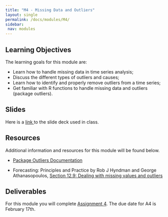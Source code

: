 ```yaml
---
title: "M4 - Missing Data and Outliers"
layout: single
permalink: /docs/modules/M4/
sidebar:
 nav: modules
---
```


## Learning Objectives

The learning goals for this module are:

* Learn how to handle missing data in time series analysis; <br>
* Discuss the different types of outliers and causes; <br>
* Learn how to identify and properly remove outliers from a time series; <br>
* Get familiar with R functions to handle missing data and outliers (package outliers). <br>

## Slides

Here is a <a href="/docs/modules/PPTS/TSA_M4_OutliersAndMissingData.pdf" > link </a> to the slide deck used in class.


## Resources

Additional information and resources for this module will be found below. <br>

* <a href="/docs/modules/readings/M4_RPackage-Outliers.pdf" > Package Outliers Documentation </a>

* Forecasting: Principles and Practice by Rob J Hyndman and George Athanasopoulos, [Section 12.9: Dealing with missing values and outliers](https://otexts.com/fpp2/missing-outliers.html)


## Deliverables

For this module you will complete [Assignment 4](https://sakai.duke.edu/portal/site/a5ad3ba7-7739-47f2-b244-5845e726204e/tool/5ec87633-0272-40ea-9b4b-5ffd65f61cba?panel=Main). The due date for A4 is February 17th.
